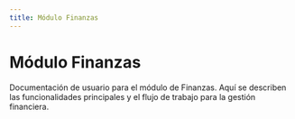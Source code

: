 ```yaml
---
title: Módulo Finanzas
---
```


# Módulo Finanzas

Documentación de usuario para el módulo de Finanzas. Aquí se describen las funcionalidades principales y el flujo de trabajo para la gestión financiera.
